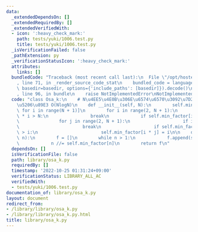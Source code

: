 ```yaml
---
data:
  _extendedDependsOn: []
  _extendedRequiredBy: []
  _extendedVerifiedWith:
  - icon: ':heavy_check_mark:'
    path: tests/yuki/1006.test.py
    title: tests/yuki/1006.test.py
  _isVerificationFailed: false
  _pathExtension: py
  _verificationStatusIcon: ':heavy_check_mark:'
  attributes:
    links: []
  bundledCode: "Traceback (most recent call last):\n  File \"/opt/hostedtoolcache/PyPy/3.7.13/x64/site-packages/onlinejudge_verify/documentation/build.py\"\
    , line 71, in _render_source_code_stat\n    bundled_code = language.bundle(stat.path,\
    \ basedir=basedir, options={'include_paths': [basedir]}).decode()\n  File \"/opt/hostedtoolcache/PyPy/3.7.13/x64/site-packages/onlinejudge_verify/languages/python.py\"\
    , line 96, in bundle\n    raise NotImplementedError\nNotImplementedError\n"
  code: "class Osa_k:\n    # N\u4EE5\u4E0B\u306E\u6574\u6570\u3092\u7D20\u56E0\u6570\
    \u5206\u89E3 O(NlogN)\n    def __init__(self, N):\n        self.min_factor = [i\
    \ for i in range(N + 1)]\n        for i in range(2, N + 1):\n            if i\
    \ * i > N:\n                break\n            if self.min_factor[i] == i:\n \
    \               for j in range(2, N + 1):\n                    if i * j > N:\n\
    \                        break\n                    if self.min_factor[i * j]\
    \ > i:\n                        self.min_factor[i * j] = i\n\n    def factors(self,\
    \ n):\n        f = []\n        while n > 1:\n            f.append(self.min_factor[n])\n\
    \            n //= self.min_factor[n]\n        return f\n"
  dependsOn: []
  isVerificationFile: false
  path: library/osa_k.py
  requiredBy: []
  timestamp: '2022-10-25 01:31:24+09:00'
  verificationStatus: LIBRARY_ALL_AC
  verifiedWith:
  - tests/yuki/1006.test.py
documentation_of: library/osa_k.py
layout: document
redirect_from:
- /library/library/osa_k.py
- /library/library/osa_k.py.html
title: library/osa_k.py
---
```

